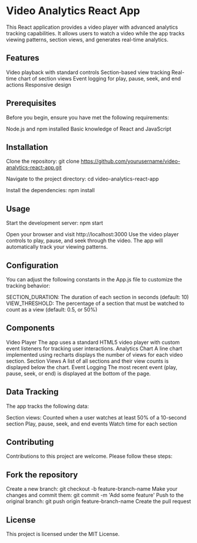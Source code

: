 # Video Analytics React App
This React application provides a video player with advanced analytics tracking capabilities. It allows users to watch a video while the app tracks viewing patterns, section views, and generates real-time analytics.

## Features

Video playback with standard controls
Section-based view tracking
Real-time chart of section views
Event logging for play, pause, seek, and end actions
Responsive design

## Prerequisites
Before you begin, ensure you have met the following requirements:

Node.js and npm installed
Basic knowledge of React and JavaScript

## Installation

Clone the repository:
git clone https://github.com/yourusername/video-analytics-react-app.git

Navigate to the project directory:
cd video-analytics-react-app

Install the dependencies:
npm install


## Usage

Start the development server:
npm start

Open your browser and visit http://localhost:3000
Use the video player controls to play, pause, and seek through the video. The app will automatically track your viewing patterns.

## Configuration
You can adjust the following constants in the App.js file to customize the tracking behavior:

SECTION_DURATION: The duration of each section in seconds (default: 10)
VIEW_THRESHOLD: The percentage of a section that must be watched to count as a view (default: 0.5, or 50%)

## Components
Video Player
The app uses a standard HTML5 video player with custom event listeners for tracking user interactions.
Analytics Chart
A line chart implemented using recharts displays the number of views for each video section.
Section Views
A list of all sections and their view counts is displayed below the chart.
Event Logging
The most recent event (play, pause, seek, or end) is displayed at the bottom of the page.

## Data Tracking
The app tracks the following data:

Section views: Counted when a user watches at least 50% of a 10-second section
Play, pause, seek, and end events
Watch time for each section

## Contributing
Contributions to this project are welcome. Please follow these steps:

## Fork the repository
Create a new branch: git checkout -b feature-branch-name
Make your changes and commit them: git commit -m 'Add some feature'
Push to the original branch: git push origin feature-branch-name
Create the pull request

## License
This project is licensed under the MIT License.